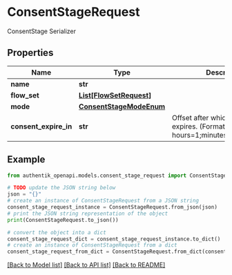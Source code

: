 # ConsentStageRequest

ConsentStage Serializer

## Properties

Name | Type | Description | Notes
------------ | ------------- | ------------- | -------------
**name** | **str** |  | 
**flow_set** | [**List[FlowSetRequest]**](FlowSetRequest.md) |  | [optional] 
**mode** | [**ConsentStageModeEnum**](ConsentStageModeEnum.md) |  | [optional] 
**consent_expire_in** | **str** | Offset after which consent expires. (Format: hours&#x3D;1;minutes&#x3D;2;seconds&#x3D;3). | [optional] 

## Example

```python
from authentik_openapi.models.consent_stage_request import ConsentStageRequest

# TODO update the JSON string below
json = "{}"
# create an instance of ConsentStageRequest from a JSON string
consent_stage_request_instance = ConsentStageRequest.from_json(json)
# print the JSON string representation of the object
print(ConsentStageRequest.to_json())

# convert the object into a dict
consent_stage_request_dict = consent_stage_request_instance.to_dict()
# create an instance of ConsentStageRequest from a dict
consent_stage_request_from_dict = ConsentStageRequest.from_dict(consent_stage_request_dict)
```
[[Back to Model list]](../README.md#documentation-for-models) [[Back to API list]](../README.md#documentation-for-api-endpoints) [[Back to README]](../README.md)


